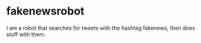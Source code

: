 # fakenewsrobot
I am a robot that searches for tweets with the hashtag fakenews, then does stuff with them.
